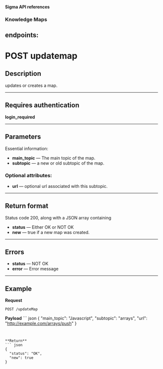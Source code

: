#### Sigma API references

### Knowledge Maps
## endpoints:


# POST updatemap

## Description
updates or creates a map.

***

## Requires authentication
**login_required**

***

## Parameters
Essential information:


- **main_topic** — The main topic of the map. 
- **subtopic** — a new or old subtopic of the map. 

### Optional attributes:
- **url** — optional url associated with this subtopic.

***

## Return format
Status code 200, along with a JSON array containing 
- **status** — Either OK or NOT OK
- **new** — true if a new map was created. 

***

## Errors
- **status** — NOT OK
- **error** — Error message

***

## Example
**Request**

    POST /updateMap

**Payload**
    ``` json
{
  "main_topic": "Javascript",
  "subtopic": "arrays",
  "url": "http://example.com/arrays/push"
}
```


**Return**
``` json
{
  "status": "OK",
  "new": true
}
```
